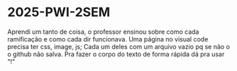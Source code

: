 # 2025-PWI-2SEM
Aprendi um tanto de coisa, o professor ensinou sobre como cada ramificação e como cada dir funcionava.
Uma página no visual code precisa ter css, image, js; 
Cada um deles com um arquivo vazio pq se não o o github não salva.
Pra fazer o corpo do texto de forma rápida dá pra usar "!"